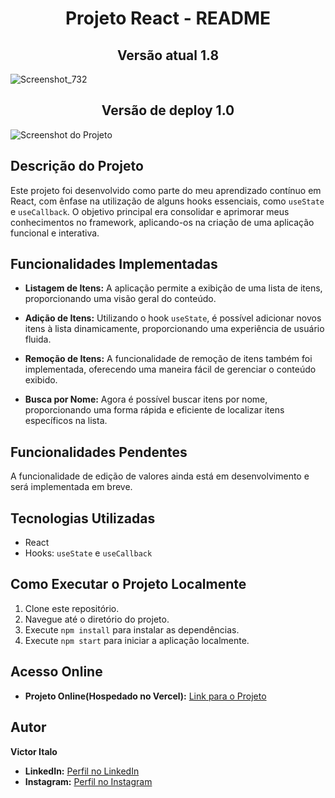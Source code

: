 <h1 style="text-align: center;">Projeto React - README</h1>

<h2 style="text-align: center;">Versão atual 1.8</h2>

![Screenshot_732](https://github.com/Victoritalo/reactCarCrud/assets/108995269/d18c4a4c-f93a-42f1-ada2-77b05690a55c)

<h2 style="text-align: center;">Versão de deploy 1.0</h2>

![Screenshot do Projeto](https://github.com/Victoritalo/crudApi_front/assets/108995269/8df66f5b-2050-4bc8-85a3-0d40c9e004c0)


## Descrição do Projeto

Este projeto foi desenvolvido como parte do meu aprendizado contínuo em React, com ênfase na utilização de alguns hooks essenciais, como `useState` e `useCallback`. O objetivo principal era consolidar e aprimorar meus conhecimentos no framework, aplicando-os na criação de uma aplicação funcional e interativa.

## Funcionalidades Implementadas

- **Listagem de Itens:** A aplicação permite a exibição de uma lista de itens, proporcionando uma visão geral do conteúdo.

- **Adição de Itens:** Utilizando o hook `useState`, é possível adicionar novos itens à lista dinamicamente, proporcionando uma experiência de usuário fluida.

- **Remoção de Itens:** A funcionalidade de remoção de itens também foi implementada, oferecendo uma maneira fácil de gerenciar o conteúdo exibido.

- **Busca por Nome:** Agora é possível buscar itens por nome, proporcionando uma forma rápida e eficiente de localizar itens específicos na lista.

## Funcionalidades Pendentes

A funcionalidade de edição de valores ainda está em desenvolvimento e será implementada em breve.

## Tecnologias Utilizadas

- React
- Hooks: `useState` e `useCallback`

## Como Executar o Projeto Localmente

1. Clone este repositório.
2. Navegue até o diretório do projeto.
3. Execute `npm install` para instalar as dependências.
4. Execute `npm start` para iniciar a aplicação localmente.

## Acesso Online

- **Projeto Online(Hospedado no Vercel):** [Link para o Projeto](https://react-car-crud.vercel.app/)

## Autor
**Victor Italo**

- **LinkedIn:** [Perfil no LinkedIn](https://www.linkedin.com/in/victoritalo/)
- **Instagram:** [Perfil no Instagram](https://www.instagram.com/devicttor/)
# 
#
